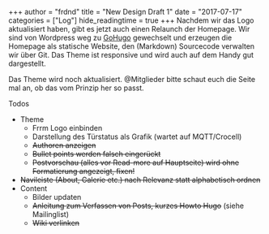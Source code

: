+++
author = "frdnd"
title = "New Design Draft 1"
date = "2017-07-17"
categories = ["Log"]
hide_readingtime = true
+++
Nachdem wir das Logo aktualisiert haben, gibt es jetzt auch einen Relaunch der Homepage. Wir sind von Wordpress weg zu [GoHugo](https://gohugo.io/) gewechselt und erzeugen die Homepage als statische Website, den (Markdown) Sourcecode verwalten wir über Git. Das Theme ist responsive und wird auch auf dem Handy gut dargestellt.

Das Theme wird noch aktualisiert. @Mitglieder bitte schaut euch die Seite mal an, ob das vom Prinzip her so passt.

Todos

  * Theme
    * Frrm Logo einbinden
    * Darstellung des Türstatus als Grafik (wartet auf MQTT/Crocell)
    * ~~Authoren anzeigen~~
    * ~~Bullet points werden falsch eingerückt~~
    * ~~Postvorschau (alles vor Read-more auf Hauptseite) wird ohne Formatierung angezeigt, fixen!~~
  * ~~Navileiste (About, Galerie etc.) nach Relevanz statt alphabetisch ordnen~~
  * Content
    * Bilder updaten
    * ~~Anleitung zum Verfassen von Posts, kurzes Howto Hugo~~ (siehe Mailinglist)
    * ~~Wiki verlinken~~

